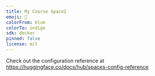 ```yaml
---
title: My Course Space2
emoji: 🐨
colorFrom: blue
colorTo: indigo
sdk: docker
pinned: false
license: mit
---
```


Check out the configuration reference at https://huggingface.co/docs/hub/spaces-config-reference

